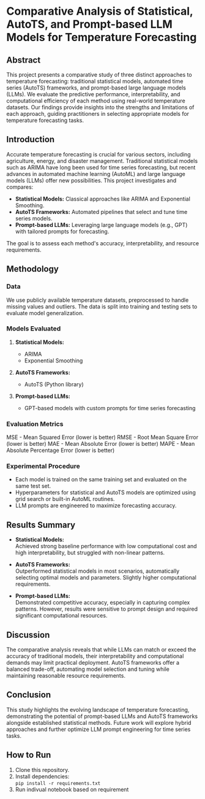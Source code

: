 # Comparative Analysis of Statistical, AutoTS, and Prompt-based LLM Models for Temperature Forecasting

## Abstract

This project presents a comparative study of three distinct approaches to temperature forecasting: traditional statistical models, automated time series (AutoTS) frameworks, and prompt-based large language models (LLMs). We evaluate the predictive performance, interpretability, and computational efficiency of each method using real-world temperature datasets. Our findings provide insights into the strengths and limitations of each approach, guiding practitioners in selecting appropriate models for temperature forecasting tasks.

## Introduction

Accurate temperature forecasting is crucial for various sectors, including agriculture, energy, and disaster management. Traditional statistical models such as ARIMA have long been used for time series forecasting, but recent advances in automated machine learning (AutoML) and large language models (LLMs) offer new possibilities. This project investigates and compares:

- **Statistical Models:** Classical approaches like ARIMA and Exponential Smoothing.
- **AutoTS Frameworks:** Automated pipelines that select and tune time series models.
- **Prompt-based LLMs:** Leveraging large language models (e.g., GPT) with tailored prompts for forecasting.

The goal is to assess each method's accuracy, interpretability, and resource requirements.

## Methodology

### Data

We use publicly available temperature datasets, preprocessed to handle missing values and outliers. The data is split into training and testing sets to evaluate model generalization.

### Models Evaluated

1. **Statistical Models:**  
   - ARIMA  
   - Exponential Smoothing

2. **AutoTS Frameworks:**  
   - AutoTS (Python library)  

3. **Prompt-based LLMs:**  
   - GPT-based models with custom prompts for time series forecasting

### Evaluation Metrics

MSE  - Mean Squared Error (lower is better)
RMSE - Root Mean Square Error (lower is better)
MAE  - Mean Absolute Error (lower is better)
MAPE - Mean Absolute Percentage Error (lower is better)

### Experimental Procedure

- Each model is trained on the same training set and evaluated on the same test set.
- Hyperparameters for statistical and AutoTS models are optimized using grid search or built-in AutoML routines.
- LLM prompts are engineered to maximize forecasting accuracy.

## Results Summary

- **Statistical Models:**  
  Achieved strong baseline performance with low computational cost and high interpretability, but struggled with non-linear patterns.

- **AutoTS Frameworks:**  
  Outperformed statistical models in most scenarios, automatically selecting optimal models and parameters. Slightly higher computational requirements.

- **Prompt-based LLMs:**  
  Demonstrated competitive accuracy, especially in capturing complex patterns. However, results were sensitive to prompt design and required significant computational resources.

## Discussion

The comparative analysis reveals that while LLMs can match or exceed the accuracy of traditional models, their interpretability and computational demands may limit practical deployment. AutoTS frameworks offer a balanced trade-off, automating model selection and tuning while maintaining reasonable resource requirements.

## Conclusion

This study highlights the evolving landscape of temperature forecasting, demonstrating the potential of prompt-based LLMs and AutoTS frameworks alongside established statistical methods. Future work will explore hybrid approaches and further optimize LLM prompt engineering for time series tasks.

## How to Run

1. Clone this repository.
2. Install dependencies:  
   `pip install -r requirements.txt`
3. Run indivual notebook based on requirement  
